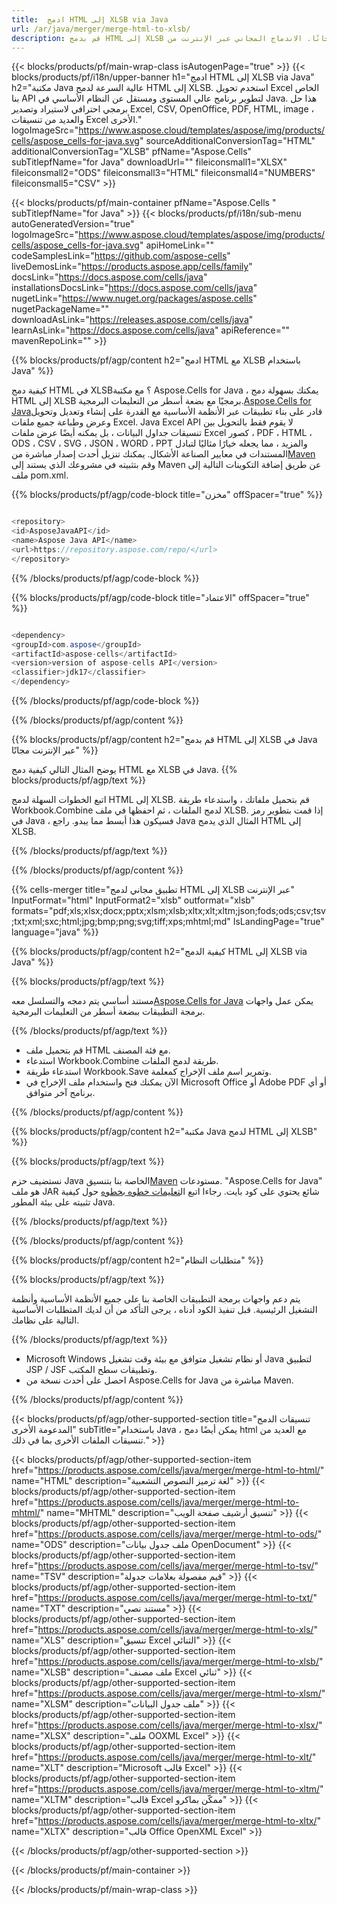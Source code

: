 ```yaml
---
title:  ادمج HTML إلى XLSB via Java
url: /ar/java/merger/merge-html-to-xlsb/ 
description: قم بدمج HTML إلى XLSB عبر الإنترنت مجانًا. الاندماج المجاني عبر الإنترنت من HTML إلى XLSB. دمج HTML في Word و Excel و PPTX و PDF و JPG و HTML و ODS و SVG و XPS والمزيد.
---
```

{{< blocks/products/pf/main-wrap-class isAutogenPage="true" >}}
{{< blocks/products/pf/i18n/upper-banner h1="ادمج HTML إلى XLSB via Java" h2="مكتبة Java عالية السرعة لدمج HTML إلى XLSB. استخدم تحويل Excel الخاص بنا API لتطوير برنامج عالي المستوى ومستقل عن النظام الأساسي في Java. هذا حل برمجي احترافي لاستيراد وتصدير Excel, CSV, OpenOffice, PDF, HTML, image ، والعديد من تنسيقات Excel الأخرى." logoImageSrc="https://www.aspose.cloud/templates/aspose/img/products/cells/aspose_cells-for-java.svg" sourceAdditionalConversionTag="HTML" additionalConversionTag="XLSB" pfName="Aspose.Cells" subTitlepfName="for Java" downloadUrl="" fileiconsmall1="XLSX" fileiconsmall2="ODS" fileiconsmall3="HTML" fileiconsmall4="NUMBERS" fileiconsmall5="CSV" >}}

{{< blocks/products/pf/main-container pfName="Aspose.Cells " subTitlepfName="for Java" >}}
{{< blocks/products/pf/i18n/sub-menu autoGeneratedVersion="true" logoImageSrc="https://www.aspose.cloud/templates/aspose/img/products/cells/aspose_cells-for-java.svg" apiHomeLink="" codeSamplesLink="https://github.com/aspose-cells" liveDemosLink="https://products.aspose.app/cells/family" docsLink="https://docs.aspose.com/cells/java" installationsDocsLink="https://docs.aspose.com/cells/java" nugetLink="https://www.nuget.org/packages/aspose.cells" nugetPackageName="" downloadAsLink="https://releases.aspose.com/cells/java" learnAsLink="https://docs.aspose.com/cells/java" apiReference="" mavenRepoLink="" >}}

{{% blocks/products/pf/agp/content h2="ادمج HTML مع XLSB باستخدام Java" %}}

 كيفية دمج HTML في XLSB؟ مع مكتبة Aspose.Cells for Java ، يمكنك بسهولة دمج HTML إلى XLSB برمجيًا مع بضعة أسطر من التعليمات البرمجية.[Aspose.Cells for Java](https://products.aspose.com/cells/java)قادر على بناء تطبيقات عبر الأنظمة الأساسية مع القدرة على إنشاء وتعديل وتحويل وعرض وطباعة جميع ملفات Excel. Java Excel API لا يقوم فقط بالتحويل بين تنسيقات جداول البيانات ، بل يمكنه أيضًا عرض ملفات Excel كصور ، PDF ، HTML ، ODS ، CSV ، SVG ، JSON ، WORD ، PPT والمزيد ، مما يجعله خيارًا مثاليًا لتبادل المستندات في معايير الصناعة الأشكال. يمكنك تنزيل أحدث إصدار مباشرة من[Maven](https://repository.aspose.com/webapp/#/artifacts/browse/tree/General/repo/com/aspose/aspose-cells) وقم بتثبيته في مشروعك الذي يستند إلى Maven عن طريق إضافة التكوينات التالية إلى ملف pom.xml.

{{% blocks/products/pf/agp/code-block title="مخزن" offSpacer="true" %}}

```cs

<repository>
<id>AsposeJavaAPI</id>
<name>Aspose Java API</name>
<url>https://repository.aspose.com/repo/</url>
</repository>

```

{{% /blocks/products/pf/agp/code-block %}}

{{% blocks/products/pf/agp/code-block title="الاعتماد" offSpacer="true" %}}

```cs

<dependency>
<groupId>com.aspose</groupId>
<artifactId>aspose-cells</artifactId>
<version>version of aspose-cells API</version>
<classifier>jdk17</classifier>
</dependency>

```

{{% /blocks/products/pf/agp/code-block %}}

{{% /blocks/products/pf/agp/content %}}

{{% blocks/products/pf/agp/content h2="قم بدمج HTML إلى XLSB في Java عبر الإنترنت مجانًا" %}}

يوضح المثال التالي كيفية دمج HTML مع XLSB في Java.
{{% blocks/products/pf/agp/text %}}

اتبع الخطوات السهلة لدمج HTML إلى XLSB. قم بتحميل ملفاتك ، واستدعاء طريقة Workbook.Combine لدمج الملفات ، ثم احفظها في ملف XLSB. إذا قمت بتطوير رمز في Java ، فسيكون هذا أبسط مما يبدو. راجع Java المثال الذي يدمج HTML إلى XLSB.

{{% /blocks/products/pf/agp/text %}}

{{% /blocks/products/pf/agp/content %}}

{{% cells-merger title="تطبيق مجاني لدمج HTML إلى XLSB عبر الإنترنت" InputFormat="html" InputFormat2="xlsb" outformat="xlsb" formats="pdf;xls;xlsx;docx;pptx;xlsm;xlsb;xltx;xlt;xltm;json;fods;ods;csv;tsv;txt;xml;sxc;html;jpg;bmp;png;svg;tiff;xps;mhtml;md" IsLandingPage="true" language="java" %}}

{{% blocks/products/pf/agp/content h2="كيفية الدمج HTML إلى XLSB via Java" %}}

{{% blocks/products/pf/agp/text %}}

 مستند أساسي يتم دمجه والتسلسل معه[Aspose.Cells for Java](https://products.aspose.com/cells/java) يمكن عمل واجهات برمجة التطبيقات ببضعة أسطر من التعليمات البرمجية.

{{% /blocks/products/pf/agp/text %}}

+ قم بتحميل ملف HTML مع فئة المصنف.
+ استدعاء Workbook.Combine طريقة لدمج الملفات.
+ استدعاء طريقة Workbook.Save وتمرير اسم ملف الإخراج كمعلمة.
+ الآن يمكنك فتح واستخدام ملف الإخراج في Microsoft Office أو Adobe PDF أو أي برنامج آخر متوافق.

{{% /blocks/products/pf/agp/content %}}

{{% blocks/products/pf/agp/content h2="مكتبة Java لدمج HTML إلى XLSB" %}}

{{% blocks/products/pf/agp/text %}}

 نستضيف حزم Java الخاصة بنا بتنسيق[Maven](https://repository.aspose.com/webapp/#/artifacts/browse/tree/General/repo/com/aspose/aspose-cells) مستودعات. "Aspose.Cells for Java" هو ملف JAR شائع يحتوي على كود بايت. رجاءا اتبع ال[تعليمات خطوه بخطوه](https://docs.aspose.com/cells/java/installation/) حول كيفية تثبيته على بيئة المطور Java.

{{% /blocks/products/pf/agp/text %}}

{{% /blocks/products/pf/agp/content %}}

 
{{% blocks/products/pf/agp/content h2="متطلبات النظام" %}}

{{% blocks/products/pf/agp/text %}}

يتم دعم واجهات برمجة التطبيقات الخاصة بنا على جميع الأنظمة الأساسية وأنظمة التشغيل الرئيسية. قبل تنفيذ الكود أدناه ، يرجى التأكد من أن لديك المتطلبات الأساسية التالية على نظامك.

{{% /blocks/products/pf/agp/text %}}

- Microsoft Windows أو نظام تشغيل متوافق مع بيئة وقت تشغيل Java لتطبيق JSP / JSF وتطبيقات سطح المكتب.
- احصل على أحدث نسخة من Aspose.Cells for Java مباشرة من Maven.


{{% /blocks/products/pf/agp/content %}}


{{< blocks/products/pf/agp/other-supported-section title="تنسيقات الدمج المدعومة الأخرى" subTitle="باستخدام Java ، يمكن أيضًا دمج html مع العديد من تنسيقات الملفات الأخرى بما في ذلك." >}}

{{< blocks/products/pf/agp/other-supported-section-item href="https://products.aspose.com/cells/java/merger/merge-html-to-html/" name="HTML" description="لغة ترميز النصوص التشعبية" >}}
{{< blocks/products/pf/agp/other-supported-section-item href="https://products.aspose.com/cells/java/merger/merge-html-to-mhtml/" name="MHTML" description="تنسيق أرشيف صفحة الويب" >}}
{{< blocks/products/pf/agp/other-supported-section-item href="https://products.aspose.com/cells/java/merger/merge-html-to-ods/" name="ODS" description="ملف جدول بيانات OpenDocument" >}}
{{< blocks/products/pf/agp/other-supported-section-item href="https://products.aspose.com/cells/java/merger/merge-html-to-tsv/" name="TSV" description="قيم مفصولة بعلامات جدولة" >}}
{{< blocks/products/pf/agp/other-supported-section-item href="https://products.aspose.com/cells/java/merger/merge-html-to-txt/" name="TXT" description="مستند نصي" >}}
{{< blocks/products/pf/agp/other-supported-section-item href="https://products.aspose.com/cells/java/merger/merge-html-to-xls/" name="XLS" description="تنسيق Excel الثنائي" >}}
{{< blocks/products/pf/agp/other-supported-section-item href="https://products.aspose.com/cells/java/merger/merge-html-to-xlsb/" name="XLSB" description="ملف مصنف Excel ثنائي" >}}
{{< blocks/products/pf/agp/other-supported-section-item href="https://products.aspose.com/cells/java/merger/merge-html-to-xlsm/" name="XLSM" description="ملف جدول البيانات" >}}
{{< blocks/products/pf/agp/other-supported-section-item href="https://products.aspose.com/cells/java/merger/merge-html-to-xlsx/" name="XLSX" description="ملف OOXML Excel" >}}
{{< blocks/products/pf/agp/other-supported-section-item href="https://products.aspose.com/cells/java/merger/merge-html-to-xlt/" name="XLT" description="Microsoft قالب Excel" >}}
{{< blocks/products/pf/agp/other-supported-section-item href="https://products.aspose.com/cells/java/merger/merge-html-to-xltm/" name="XLTM" description="قالب Excel ممكّن بماكرو" >}}
{{< blocks/products/pf/agp/other-supported-section-item href="https://products.aspose.com/cells/java/merger/merge-html-to-xltx/" name="XLTX" description="قالب Office OpenXML Excel" >}}

{{< /blocks/products/pf/agp/other-supported-section >}}

{{< /blocks/products/pf/main-container >}}
    
{{< /blocks/products/pf/main-wrap-class >}}
